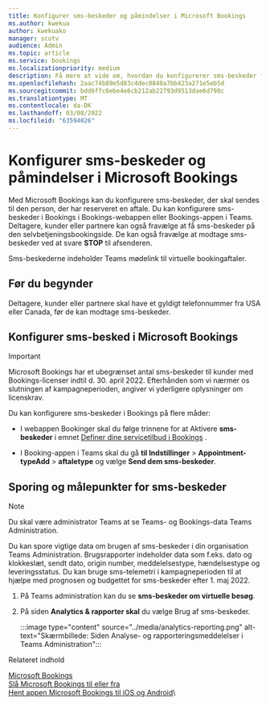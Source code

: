 ```yaml
---
title: Konfigurer sms-beskeder og påmindelser i Microsoft Bookings
ms.author: kwekua
author: kwekuako
manager: scotv
audience: Admin
ms.topic: article
ms.service: bookings
ms.localizationpriority: medium
description: Få mere at vide om, hvordan du konfigurerer sms-beskeder for kunder, kunder og partnere i Microsoft Bookings.
ms.openlocfilehash: 2aac74b89e5d83c4dec0840a7bb423a271e5eb5d
ms.sourcegitcommit: bdd6ffc6ebe4e6cb212ab22793d9513dae6d798c
ms.translationtype: MT
ms.contentlocale: da-DK
ms.lasthandoff: 03/08/2022
ms.locfileid: "63594026"
---
```

# <a name="configure-sms-text-notifications-and-reminders-in-microsoft-bookings"></a>Konfigurer sms-beskeder og påmindelser i Microsoft Bookings

Med Microsoft Bookings kan du konfigurere sms-beskeder, der skal sendes til den person, der har reserveret en aftale. Du kan konfigurere sms-beskeder i Bookings i Bookings-webappen eller Bookings-appen i Teams. Deltagere, kunder eller partnere kan også fravælge at få sms-beskeder på den selvbetjeningsbookingside. De kan også fravælge at modtage sms-beskeder ved at svare **STOP** til afsenderen.

Sms-beskederne indeholder Teams mødelink til virtuelle bookingaftaler.

## <a name="before-you-begin"></a>Før du begynder

Deltagere, kunder eller partnere skal have et gyldigt telefonnummer fra USA eller Canada, før de kan modtage sms-beskeder.

## <a name="configure-sms-notification-in-microsoft-bookings"></a>Konfigurer sms-besked i Microsoft Bookings

> [!IMPORTANT]
> Microsoft Bookings har et ubegrænset antal sms-beskeder til kunder med Bookings-licenser indtil d. 30. april 2022. Efterhånden som vi nærmer os slutningen af kampagneperioden, angiver vi yderligere oplysninger om licenskrav.

Du kan konfigurere sms-beskeder i Bookings på flere måder:

- I webappen Bookinger skal du følge trinnene for at Aktivere **sms-beskeder** i emnet [Definer dine servicetilbud i Bookings](define-service-offerings.md) .

- I Booking-appen i Teams skal du gå **til Indstillinger** >  **Appointment-typeAdd** >  **aftaletype** og vælge **Send dem sms-beskeder**.

## <a name="tracking-and-metrics-for-sms-notifications"></a>Sporing og målepunkter for sms-beskeder

> [!NOTE]
> Du skal være administrator Teams at se Teams- og Bookings-data Teams Administration.

Du kan spore vigtige data om brugen af sms-beskeder i din organisation Teams Administration. Brugsrapporter indeholder data som f.eks. dato og klokkeslæt, sendt dato, origin number, meddelelsestype, hændelsestype og leveringsstatus. Du kan bruge sms-telemetri i kampagneperioden til at hjælpe med prognosen og budgettet for sms-beskeder efter 1. maj 2022.

1. På Teams administration kan du se **sms-beskeder om virtuelle besøg**.

2. På siden **Analytics & rapporter skal** du vælge Brug af sms-beskeder.

    :::image type="content" source="../media/analytics-reporting.png" alt-text="Skærmbillede: Siden Analyse- og rapporteringsmeddelelser i Teams Administration":::

Relateret indhold

[Microsoft Bookings](bookings-overview.md)\
[Slå Microsoft Bookings til eller fra](turn-bookings-on-or-off.md)\
[Hent appen Microsoft Bookings til iOS og Android](get-bookings-app.md)\
